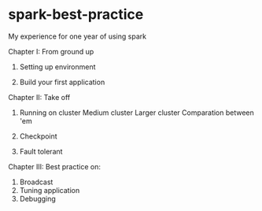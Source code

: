 # spark-best-practice
My experience for one year of using spark

Chapter I: From ground up
1. Setting up environment

2. Build your first application

Chapter II: Take off
1. Running on cluster
Medium cluster
Larger cluster
Comparation between 'em

2. Checkpoint

3. Fault tolerant

Chapter III: Best practice on:
1. Broadcast
2. Tuning application
3. Debugging
